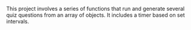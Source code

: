 This project involves a series of functions that run and generate several quiz questions from an
array of objects. It includes a timer based on set intervals.
